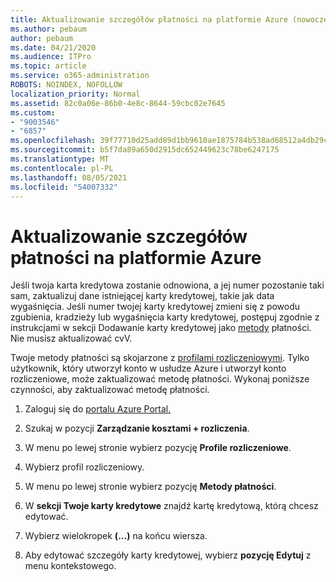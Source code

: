 ```yaml
---
title: Aktualizowanie szczegółów płatności na platformie Azure (nowoczesne)
ms.author: pebaum
author: pebaum
ms.date: 04/21/2020
ms.audience: ITPro
ms.topic: article
ms.service: o365-administration
ROBOTS: NOINDEX, NOFOLLOW
localization_priority: Normal
ms.assetid: 82c0a06e-86b0-4e8c-8644-59cbc02e7645
ms.custom:
- "9003546"
- "6857"
ms.openlocfilehash: 39f77710d25add89d1bb9610ae1875784b538ad68512a4db29c1388e53e0fd75
ms.sourcegitcommit: b5f7da89a650d2915dc652449623c78be6247175
ms.translationtype: MT
ms.contentlocale: pl-PL
ms.lasthandoff: 08/05/2021
ms.locfileid: "54007332"
---
```

# <a name="update-payment-details-in-azure"></a>Aktualizowanie szczegółów płatności na platformie Azure

Jeśli twoja karta kredytowa zostanie odnowiona, a jej numer pozostanie taki sam, zaktualizuj dane istniejącej karty kredytowej, takie jak data wygaśnięcia. Jeśli numer twojej karty kredytowej zmieni się z powodu zgubienia, kradzieży lub wygaśnięcia karty kredytowej, postępuj zgodnie z instrukcjami w sekcji Dodawanie karty kredytowej jako [metody](https://docs.microsoft.com/azure/cost-management-billing/manage/change-credit-card?WT.mc_id=Portal-Microsoft_Azure_Support#addcard) płatności. Nie musisz aktualizować cvV.

Twoje metody płatności są skojarzone z [profilami rozliczeniowymi](https://docs.microsoft.com/azure/billing/billing-how-to-change-credit-card?WT.mc_id=Portal-Microsoft_Azure_Support#change-payment-method-for-a-billing-profile). Tylko użytkownik, który utworzył konto w usłudze Azure i utworzył konto rozliczeniowe, może zaktualizować metodę płatności. Wykonaj poniższe czynności, aby zaktualizować metodę płatności.

1. Zaloguj się do [portalu Azure Portal.](https://portal.azure.com/)

2. Szukaj w pozycji **Zarządzanie kosztami + rozliczenia**.

3. W menu po lewej stronie wybierz pozycję **Profile rozliczeniowe**.

4. Wybierz profil rozliczeniowy.

5. W menu po lewej stronie wybierz pozycję **Metody płatności**.

6. W **sekcji Twoje karty kredytowe** znajdź kartę kredytową, którą chcesz edytować.
7. Wybierz wielokropek **(...)** na końcu wiersza.

8. Aby edytować szczegóły karty kredytowej, wybierz  **pozycję Edytuj**  z menu kontekstowego.
